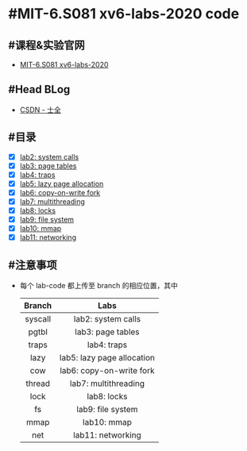 # #MIT-6.S081 xv6-labs-2020 code

## #课程&实验官网
+ [MIT-6.S081 xv6-labs-2020](https://pdos.csail.mit.edu/6.828/2020/schedule.html)

## #Head BLog
+ [CSDN - 士全](https://blog.csdn.net/qq_34872231/category_12139190.html?spm=1001.2014.3001.5482)

## #目录
+ [x] [lab2: system calls](https://github.com/Wan58169/MIT-6.S081-xv6-labs-2020/tree/syscall)
+ [x] [lab3: page tables](https://github.com/Wan58169/MIT-6.S081-xv6-labs-2020/tree/pgtbl)
+ [x] [lab4: traps](https://github.com/Wan58169/MIT-6.S081-xv6-labs-2020/tree/traps)
+ [x] [lab5: lazy page allocation](https://github.com/Wan58169/MIT-6.S081-xv6-labs-2020/tree/lazy)
+ [x] [lab6: copy-on-write fork](https://github.com/Wan58169/MIT-6.S081-xv6-labs-2020/tree/cow)
+ [x] [lab7: multithreading](https://github.com/Wan58169/MIT-6.S081-xv6-labs-2020/tree/thread)
+ [x] [lab8: locks](https://github.com/Wan58169/MIT-6.S081-xv6-labs-2020/tree/lock)
+ [x] [lab9: file system](https://github.com/Wan58169/MIT-6.S081-xv6-labs-2020/tree/fs)
+ [x] [lab10: mmap](https://github.com/Wan58169/MIT-6.S081-xv6-labs-2020/tree/mmap)
+ [x] [lab11: networking](https://github.com/Wan58169/MIT-6.S081-xv6-labs-2020/tree/net)

## #注意事项
+ 每个 lab-code 都上传至 branch 的相应位置，其中

  | Branch | Labs |
  | :----: | :--: |
  | syscall | lab2: system calls |
  | pgtbl | lab3: page tables |
  | traps | lab4: traps |
  | lazy  | lab5: lazy page allocation|
  | cow   | lab6: copy-on-write fork|
  | thread   | lab7: multithreading|
  | lock | lab8: locks |
  | fs | lab9: file system |
  | mmap | lab10: mmap |
  | net | lab11: networking |
